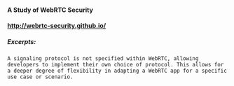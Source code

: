 #### A Study of WebRTC Security
#### http://webrtc-security.github.io/
##### Excerpts:
```A signaling protocol is not specified within WebRTC, allowing developers to implement their own choice of protocol. This allows for a deeper degree of flexibility in adapting a WebRTC app for a specific use case or scenario.```
